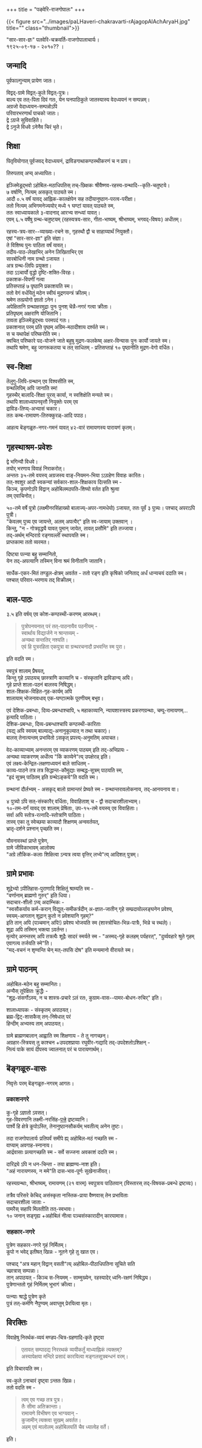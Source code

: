 +++
title = "पऴवेरि-राजगोपालः"
+++

{{< figure src="../images/paLHaveri-chakravarti-rAjagopAlAchAryaH.jpg" title="" class="thumbnail">}}


"सार-सार-ज्ञः" पलवेरि-चक्रवर्ति-राजगोपालाचार्यः।  
१९२५-०९-१७ - २०१०?? ।  

## जन्मादि
पूर्वफाल्गुन्याम् प्रायेण जातः। 

विद्वद्-ग्रामे विद्वत्-कुले विद्वत्-पुत्रः।  
बाल्य एव तत्-पिता दिवं गतः, येन घनपाठिकुले जातस्यास्य वेदध्ययनं न सम्पन्नम्।  
अग्रजो वेदाध्ययन-सम्पन्नोऽपि  
परिवारभरणार्थं पाचको जातः।  
द्वे ऽग्रजे सुविवाहिते।  
द्वे ऽनुजे विधवे ऽनेनैव चिरं भृते। 

## शिक्षा
पितृवियोगात् पूर्वजवद् वेदाध्ययनं, द्राविडगाथाकण्ठस्थीकरणं च न प्राप। 

तिरुपताव् अप्य् अध्यापितः।

इञ्जिमेडूद्भवो ऽहोबिल-मठाधिपतिस् तच्-छिक्षकः श्रीवैष्णव-रहस्य-ग्रन्थादि--कृति-चतुष्टये।  
७ वर्षाणि, नित्यम् असकृत् पाठ्यते स्म।  
आदौ ०.५ वर्षं यावद् आह्निक-कालक्षेपेन सह तदीयानुष्ठान-परत्व-परीक्षा।  
ततो नित्यम् अभिगमनेज्ययोर् मध्ये १ घण्टां यावत् पाठ्यते स्म,  
ततः स्वाध्यायकाले ३-वादनाद् आरभ्य सन्ध्यां यावत्।  
एवम् ६.५ वर्षेषु ग्रन्थ-चतुष्टयम् (रहस्यत्रय-सारः, गीता-भाष्यम्, श्रीभाष्यम्, भगवद्-विषयः) अधीतम्। 

रहस्य-त्रय-सार--व्याख्या-रचने सः, गृहस्थौ द्वौ च साहाय्यार्थं नियुक्तौ।  
एषां "सार-सार-ज्ञा" इति संज्ञा।  
ते विशिष्य पुनः पाठिता वर्षं यावत्।  
तदीय-पाठ-लेखाभिर् अनेन लिखिताभिर् एव  
सारबोधिनी नाम ग्रन्थो ऽजायत ।  
अत्र ग्रन्थ-लिपिः प्रयुक्ता।  
तदा ऽऽचार्यो वृद्धो दृष्टि-शक्ति-विरहः।  
प्रकाशक-विपणीं गत्वा  
प्रतिसप्ताहं ७ पृष्ठानि प्रकाशयति स्म।  
ततो वेगं वर्धयितुं मठेन स्वीयं मुद्रणयन्त्रं क्रीतम्।  
श्रमेण तत्प्रयोगो ज्ञातो ऽनेन।  
अपेक्षितानि ग्रन्थाक्षरमुद्राः पुनः पुनश् चॆन्नै-नगरं गत्वा क्रीताः।  
प्रतिपृष्ठम् अक्षराणि योजितानि।  
तावता इञ्जिमेडूद्भवः परमपदं गतः।  
प्रकाशनात् परम् प्रति पृष्ठम् अग्रिम-मठादीशाय दर्श्यते स्म।  
स च यथापेक्षं परिष्करोति स्म।  
क्वचित् परिष्कारे पद-योजने जाते बहुषु मुद्रण-फलकेष्व् अक्षर-विन्यासः पुनः कार्यो जायते स्म।  
तथापि श्रमेण, बहु जागरूकतया च तत् साधितम् - प्रतिसप्ताहं १० पृष्ठानीति मुद्रण-वेगो वर्धितः। 

## स्व-शिक्षा
तॆलुगु-लिपि-ग्रन्थान् एव विश्वसीति स्म,  
ग्रन्थलिपिम् अपि जानाति स्म!   
गृहस्थैर् बालादि-शिक्षा पुरस् कार्या, न स्वशिक्षेति मन्यते स्म।  
तथापि शालाध्यापनवृत्तौ नियुक्तेः परम् एव  
द्राविड-लिप्य्-अभ्यासं चकार।  
ततः कम्ब-रामायण-तिरुक्कुरळ्-आदि पपाठ। 

आहत्य बॆङ्गळूरु-नगर-गमनं यावत् ४२-वारं रामायणस्य पारायणं कृतम्। 

## गृहस्थाश्रम-प्रवेशः
द्वे भगिन्यौ विधवे।  
तयोर् भरणाय विवाहं निराकरोत्।  
अन्ततः ३५-तमे वयस्य् अग्रजस्य वाङ्-नियमन-भिया ऽऽग्रहेण विवाहः कारितः।  
तत्-श्वशुर आदौ स्वकन्यां सर्वकार-शाल-शिक्षकाय दित्सति स्म -  
किञ्च, कृपणोऽपि विद्वान् अहोबिलमठपति-शिष्यो वर्तत इति श्रुत्वा  
तम् एवाचिनोत्। 

५०-तमे वर्षे पुत्रो (लक्ष्मीनरसिंहाख्यो बालाज्य्-अपर-नामधेयो) ऽजायत, ततः पूर्वं ३ पुत्र्यः। पश्चाद् अपराऽपि पुत्री।    
"केवलम् पुत्र्य एव जायन्ते, अलम् अपत्यैर्" इति स्व-जायाम् उक्तवान् ।  
किन्तु, "न - गोत्रवृद्ध्यै यावत् पुमान् जायेत, तावत् प्रसौमि" इति तज्जाया।  
तद्-अर्थम् मन्दिराग्रे रङ्गवल्लीं स्थापयति स्म।  
प्राप्तकामा ततो व्यरमत। 

दिष्ट्या पत्न्या बहु सम्मानितो,  
येन तद्-अपत्यानि तस्मिन् विना श्रमं विनीतानि जातानि। 

सार्धैक-एकर-मितं तण्डुल-क्षेत्रम् अवर्तत - ततो रङ्ग इति कृषिको जनिताद् अर्धं धान्यचयं ददाति स्म।  
पश्चात् परिवार-भरणाय तद् विक्रीतम्।

## बाल-पाठः
३.५ इति वर्षय् एव कोश-कण्ठस्थी-करणम् आरब्धम्।

> पुत्रोपनयनात् परं तत्-पाठनायैव पठनीयम् -  
> स्वार्थाय विद्यार्जने न श्रान्तव्यम् -  
> अन्यथा सन्ततिर् नश्यति।  
> एवं हि पुत्ररहिता एकपुत्रा वा ग्रन्थरचनादौ प्रभवन्ति स्म पुरा।

इति वदति स्म।

स्वपुत्रं शालाम् प्रैषयत्,  
किन्तु गृहे ऽपाठयच् छास्त्राणि काव्यानि च - संस्कृतानि द्राविडान्य् अपि।  
गृहे प्राप्ते शाला-पठनं बालस्य निषिद्धम्।  
शाल-शिक्षक-विहित-गृह-कार्यम् अपि  
शालायाम् भोजनावधाव् एक-घण्टात्मके पूरणीयम् बभूव।  

एवं देशिक-प्रबन्धाः, दिव्य-प्रबन्धाश्चापि, ५ महाकाव्यानि, न्यायशास्त्रस्य प्रकरणग्रन्थाः, चम्पू-रामायणम्… इत्यादि पाठिताः।  
देशिक-प्रबन्धाः, दिव्य-प्रबन्धाश्चापि कण्ठस्थी-कारिताः  
(यद्य् अपि स्वयम् बाल्याद्य्-अनानुकूल्यात् न तथा चकार)।  
बालस् तेनात्यन्तम् प्रभावितो ऽसकृत् प्रपत्त्य्-अनुमतिम् अयाचत।  

वेद-काव्याभ्याम् अनन्तरम् एव व्याकरणम् पाठ्यम् इति तद्-अभिप्रायः -  
अन्यथा व्याकरणम् अधीत्य "किं काव्येने"त्य् उपक्षेरन्न् इति।  
एवं लक्ष्य-केन्द्रित-लक्षणाध्ययनं बाले साधितम् -  
काव्य-पाठने तत्र तत्र सिद्धान्त-कौमुद्याः सम्बद्ध-सूत्रम् पाठयति स्म,  
"इदं सूत्रम् पाठितम् इति ग्रन्थेऽङ्कये"ति वदति स्म।

ग्रन्थानां दौर्लभ्यम् - असकृद् बालो ग्रामान्तरं प्रेष्यते स्म - ग्रन्थान्तरावलोकनाय, तद्-आनयनाय वा। 

४ पुत्र्यो ऽपि सत्-संस्कारैर् वर्धिताः, विवाहिताश् च - द्वौ सदाचारशीलाभ्याम्।  
१०-तम-वर्गं यावद् एव शालाम् प्रेषिताः, उप-१५-तमे वयस्य् एव विवाहिताः।  
सर्वा अपि स्तोत्र-रत्नादि-स्तोत्राणि पाठिताः।  
तास्व् एका तु स्वेच्छया काव्यादौ शिक्षणम् अन्ववर्तयत्,  
भ्रातृ-दर्शने प्रश्नान् पृच्छति स्म। 

यौवनावस्थां प्राप्ते पुत्रेण,  
ग्रामे जीविकाभावम् आलोक्य  
"अग्रे लौकिक-कलाः शिक्षित्वा ऽन्यत्र त्वया वृत्तिर् लभ्ये"त्य् आदिशत् पुत्रम्।  

## ग्रामे प्रभावः
शूद्रेभ्यो ऽपीतिहास-पुराणादि शिक्षितुं श्राम्यति स्म -  
"वर्णानाम् ब्राह्मणो गुरुर्" इति धिया।  
सदाचार-शीलो ऽप्य् अदाम्भिकः -  
"स्वसौकर्याय कर्म-करान् विद्युत्-समीकर्त्रदीन् अ-ज्ञात-जातीन् गृहे सम्प्रदायोल्लङ्घनेन प्रवेश्य,  
स्वयम्-आगतान् शूद्रान् कुतो न प्रवेशयानि गृहम्?"  
इति तान् अपि (पञ्चमान् अपि!) प्रवेश्य भोजयति स्म (शास्त्रोचित-भिन्न-पात्रैः, भिन्ने च स्थले)।  
शूद्रा अपि तस्मिन् भक्त्या ऽवर्तन्त।   
मृत्योर् अनन्तरम् अपि तत्रत्यैः शूद्रैः सादरं स्मर्यते स्म - "अस्मद्-गृहे कलहम् पर्यहरत्", "दुर्व्यवहारे श्रुते गृहम् एवागत्य तर्जयति स्मे"ति।  
"मद्-वचनं न शृण्वन्ति चेन् मत्-तपसि दोष" इति मन्यमानो वीरायते स्म।

## ग्रामे पाठनम्
अहोबिल-मठेन बहु सम्मानितः।  
अन्यैस् तूपेक्षितः क्रुद्धैः -  
"शूद्र-संसर्गोऽस्य, न च शास्त्र-प्रचारे ऽलं रतः, कुग्राम-वास--पामर-बोधन-रुचिर्" इति।

शालाध्यापकः - संस्कृतम् अपाठयत्।  
ब्रह्म-द्विट्-शासकैस् तन्-निषेधात् परं  
हिन्दीम् अभ्यस्य ताम् अपाठयत्।  

ग्रामे ब्राह्मणबालान् आह्वाति स्म शिक्षणाय - ते तु नागच्छन्।  
अग्रहार-स्त्रियस् तु काश्चन +उपदशप्रायाः रघुवीर-गद्यादि तद्-उपदेशतोऽशिक्षन् -  
नित्यं पाके सायं दीपस्य ज्वालनात् परं च पारायणार्थम्।

## बॆङ्गळूरु-वासः
निवृत्तेः परम् बॆङ्गळूरु-नगरम् आगतः।  

### प्रकाशनगरे
कु-गृहे ऽज्ञातो ऽवसत्।  
गृह-विवरणानि लक्ष्मी-नरसिंह-[पत्त्रे](../paLHaveri-laxmI-narasiMhaH_bAlAjI) द्रष्टव्यानि।  
पार्श्वे हि क्षेत्रे कूपोऽस्ति, तेनानुष्ठानसौकर्यम् भवतीत्य् अनेन तुष्टः। 

तदा राजगोपालार्यः प्रतिपर्वं समीपे ह्य् अहोबिल-मठं गच्छति स्म -  
वाप्याम् अवगाह-स्नानाय।  
आर्द्रवासाः प्रत्यागच्छति स्म - सर्वे सज्जना अवकाशं ददति स्म।

दारिद्र्ये ऽपि न धन-चिन्ता - तया ब्राह्मण्य-नाश इति।  
"अहं नारायणस्य, न ममे"ति दास-भाव-पूर्णः सुखेनाजीवत्।  

रहस्यग्रन्थाः, श्रीभाष्यम्, रामायणम्  (२१ वारम्) स्वपुत्राय पाठितवान् (विस्तारस् तद्-विषयक-प्रबन्धे द्रष्टव्यः)।  


तत्रैव परिसरे केचिद् असंस्कृता नास्तिक-प्राया वैष्णवास् तेन प्रभाविताः  
सदाचारशीला जाताः -  
पामरैस् सहापि मिलतीति तत्-स्वभावः।   
१० जनान् सङ्गृह्य +अहोबिलं नीत्वा पञ्चसंस्कारादीन् कारयामास।  


### सहकार-नगरे  
पुत्रेण सहकार-नगरे गृहं निर्मितम्।  
कूपो न भवेद् इतीषत् खिन्नः - नूतने गृहे तु खात एव। 

पश्चाद् "अत्र महान् विद्वान् वसती"त्य् अहोबिल-पीठाधिपतिना सूचिते सति  
च्छात्रास् सम्पन्नाः।  
तान् अपाठयत् - किञ्च स-नियमम् - साम्मुख्येन, रहस्यादेर् ध्वनि-रक्षणं निषिद्ध्य।  
पुत्रेणान्ततो गृहं निर्मितम् भूभागं क्रीत्वा। 

पत्न्याः श्राद्धे पुत्रेण कृते  
पुत्रं तत्-कर्मणि नैपुण्यम् अवाप्तुम् प्रेरयित्वा मृतः।  

## विरक्तिः
विवाहेषु निरर्थक-व्ययं मण्डप-चित्र-ग्रहणादि-कृते दृष्ट्वा  

> एतावत् सम्पादद्य निररथकं व्ययीकर्तुं माध्याह्निकं त्यक्तम्?  
> अस्यापेक्षया मन्दिरे प्रसादं कारयित्वा मङ्गलसूत्रबन्धनं वरम्। 

इति विचारयति स्म।  

स्व-कुले ऽनाचारं दृष्ट्वा ऽन्ततः खिन्नः।  
ततो वदति स्म -   

> त्वम् एव गच्छ तत्र पुत्र।  
> तैः सीमा अतिक्रान्ताः।  
> रामायणे विभीषण एव भाग्यवान् -  
> कुजामीन् त्यक्त्वा सुखम् अवर्तत।  
> अहम् एवं मालोलम् अहोबिलयतिं चैव ध्यात्वेह वर्ते। 

इति। 
